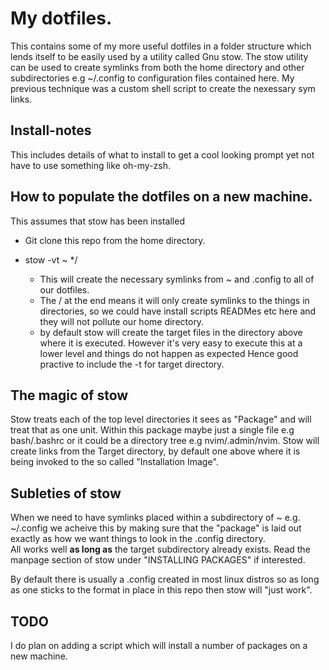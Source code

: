 # My dotfiles.

This contains some of my more useful dotfiles in a folder structure which lends itself to be easily used by a utility called Gnu stow.  The stow utility can be used to create symlinks from both the home directory and other subdirectories e.g ~/.config to configuration files contained here. My previous technique was a custom shell script to create the nexessary sym links.

## Install-notes

This includes details of what to install to get a cool looking prompt yet not have to use something like oh-my-zsh.


## How to populate the dotfiles on a new machine.

This assumes that  stow has been installed

- Git clone this repo from the home directory.

- stow -vt ~ */
    - This will create the necessary symlinks from ~ and .config to all of our dotfiles.
    - The / at the end means it will only create symlinks to the things in directories, 
      so we could have install scripts READMes etc here and they will not pollute our home directory.
   -  by default stow will create the target files in the directory above where it is executed. 
      However it's very easy to execute this at a lower level and things do not happen as expected 
      Hence good practive to include the -t for target directory. 

## The magic of stow

Stow treats each of the  top level  directories it sees as "Package" and will treat that as one unit. 
Within this package maybe just a single file e.g bash/.bashrc or it could be a directory tree 
e.g nvim/.admin/nvim.  Stow will create links from the Target directory, by default one above where it is being 
invoked to the so called "Installation Image". 


## Subleties of stow
When we need to have symlinks placed within a subdirectory of ~ e.g. ~/.config we acheive this by making sure that 
the "package" is laid out exactly as how we want things to look in the .config directory.  
All works well **as long as** the target subdirectory already exists. 
Read the manpage section of stow under "INSTALLING PACKAGES" if interested.

By default there is usually a .config created in most linux distros so as long as one sticks to the format 
in place in this repo then stow will "just work".

## TODO

I do plan on adding a script which will install a number of packages on a new machine. 


